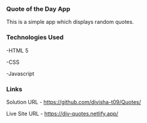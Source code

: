 ### Quote of the Day App

This is a simple app which displays random quotes.

### Technologies Used
-HTML 5

-CSS

-Javascript

### Links
Solution URL - https://github.com/divisha-t09/Quotes/

Live Site URL - https://div-quotes.netlify.app/
